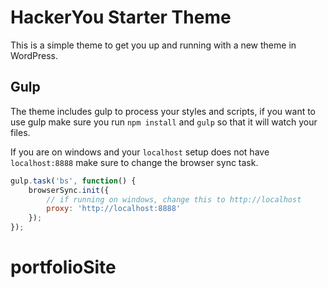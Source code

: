 # HackerYou Starter Theme

This is a simple theme to get you up and running with a new theme in WordPress. 

## Gulp

The theme includes gulp to process your styles and scripts, if you want to use gulp make sure you run `npm install` and `gulp` so that it will watch your files.

If you are on windows and your `localhost` setup does not have `localhost:8888` make sure to change the browser sync task.

```js
gulp.task('bs', function() {
    browserSync.init({
        // if running on windows, change this to http://localhost
        proxy: 'http://localhost:8888'
    });
});
```


# portfolioSite
